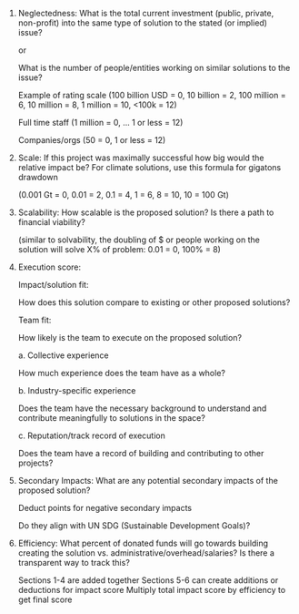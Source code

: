 1. Neglectedness:
What is the total current investment (public, private, non-profit) into the same type of solution to the stated (or implied) issue?

    or 

    What is the number of people/entities working on similar solutions to the issue?

    Example of rating scale
    (100 billion USD = 0, 10 billion = 2, 100 million = 6, 10 million = 8, 1 million = 10, <100k = 12)
    
    Full time staff (1 million = 0, ... 1 or less = 12)
    
    Companies/orgs (50 = 0, 1 or less = 12)

2. Scale: 
If this project was maximally successful how big would the relative impact be? For climate solutions, use this formula for gigatons drawdown

    (0.001 Gt = 0, 0.01 = 2, 0.1 = 4, 1 = 6, 8 = 10,  10 = 100 Gt)

3. Scalability: 
How scalable is the proposed solution? Is there a path to financial viability?

    (similar to solvability, the doubling of $ or people working on the solution will solve X% of problem: 0.01 = 0, 100% = 8)

4. Execution score:

    Impact/solution fit:

    How does this solution compare to existing or other proposed solutions?

    Team fit:

    How likely is the team to execute on the proposed solution?

    a. Collective experience

    How much experience does the team have as a whole?

    b. Industry-specific experience

    Does the team have the necessary background to understand and contribute meaningfully to solutions in the space? 

    c. Reputation/track record of execution

    Does the team have a record of building and contributing to other projects?
    
 

5. Secondary Impacts:
What are any potential secondary impacts of the proposed solution? 

    Deduct points for negative secondary impacts

    Do they align with UN SDG (Sustainable Development Goals)?

6. Efficiency:
What percent of donated funds will go towards building creating the solution vs. administrative/overhead/salaries? Is there a transparent way to track      this?

    Sections 1-4 are added together 
    Sections 5-6 can create additions or deductions for impact score
    Multiply total impact score by efficiency to get final score
